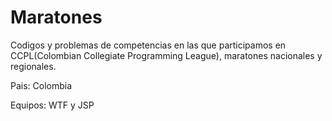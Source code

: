 # Maratones
Codigos y problemas de competencias en las que participamos en CCPL(Colombian Collegiate Programming League), maratones nacionales y regionales.

Pais: Colombia

Equipos: WTF y JSP
